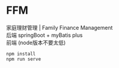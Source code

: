 # FFM
家庭理财管理 | Family Finance Management\
后端 springBoot + myBatis plus\
前端 (node版本不要太低)
```
npm install
npm run serve
```
